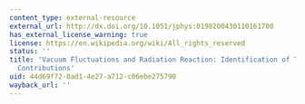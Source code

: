 ```yaml
---
content_type: external-resource
external_url: http://dx.doi.org/10.1051/jphys:0198200430110161700
has_external_license_warning: true
license: https://en.wikipedia.org/wiki/All_rights_reserved
status: ''
title: 'Vacuum Fluctuations and Radiation Reaction: Identification of Their Respective
  Contributions'
uid: 44d69f72-0ad1-4e27-a712-c06ebe275790
wayback_url: ''
---
```


